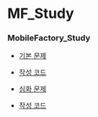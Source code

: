 # MF_Study

### MobileFactory_Study
- [기본 문제](https://user-images.githubusercontent.com/50958613/68727738-99ea5e00-0608-11ea-9275-d62fbcb639ef.JPG)
* [작성 코드](https://github.com/Guafindel/MF_Study/blob/Guifindel/MFStudy/src/day02/Lotto.java)


- [심화 문제](https://user-images.githubusercontent.com/50958613/68727737-9951c780-0608-11ea-99e6-403e20f77d42.JPG)
* [작성 코드 ](https://github.com/Guafindel/MF_Study/blob/Guifindel/MFStudy/src/day06/Logic.java)



